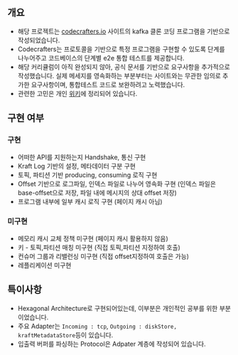 ## 개요
- 해당 프로젝트는 [codecrafters.io](https://codecrafters.io) 사이트의 kafka 클론 코딩 프로그램을 기반으로 작성되었습니다.
- Codecrafters는 프로토콜을 기반으로 특정 프로그램을 구현할 수 있도록 단계를 나누어주고 코드베이스의 단계별 e2e 통합 테스트를 제공합니다. 
- 해당 커리큘럼이 아직 완성되지 않아, 공식 문서를 기반으로 요구사항을 추가적으로 작성했습니다. 실제 메세지를 영속화하는 부분부터는 사이트와는 무관한 임의로 추가한 요구사항이며, 통합테스트 코드로 보완하려고 노력했습니다.
- 관련한 고민은 개인 [위키](https://smallzoodev.netlify.app/_wiki/%EC%B9%B4%ED%94%84%EC%B9%B4%EB%A5%BC-%ED%97%A5%EC%82%AC%EA%B3%A0%EB%82%A0%ED%95%98%EA%B2%8C-%ED%81%B4%EB%A1%A0%EC%BD%94%EB%94%A9-%ED%95%B4%EB%B3%B4%EA%B8%B0/)에 정리되어 있습니다.

## 구현 여부
### 구현
- 어떠한 API를 지원하는지 Handshake, 통신 구현
- Kraft Log 기반의 설정, 메타데이터 구분 구현
- 토픽, 파티션 기반 producing, consuming 로직 구현
- Offset 기반으로 로그파일, 인덱스 파일로 나누어 영속화 구현 (인덱스 파일은 base-offset으로 저장, 파일 내에 메시지의 상대 offset 저장)
- 프로그램 내부에 일부 캐시 로직 구현 (페이지 캐시 아님)

### 미구현
- 메모리 캐시 교체 정책 미구현 (페이지 캐시 활용하지 않음)
- 키 - 토픽,파티션 매칭 미구현 (직접 토픽,파티션 지정하여 호출)
- 컨슈머 그룹과 리밸런싱 미구현 (직접 offset지정하여 호출은 가능)
- 레플리케이션 미구현
  
## 특이사항
- Hexagonal Architecture로 구현되어있는데, 이부분은 개인적인 공부를 위한 부분이었습니다.
- 주요 Adapter는 `Incoming : tcp`, `Outgoing : diskStore, kraftMetadataStore`등이 있습니다.
- 입출력 버퍼를 파싱하는 Protocol은 Adpater 계층에 작성되어 있습니다.

